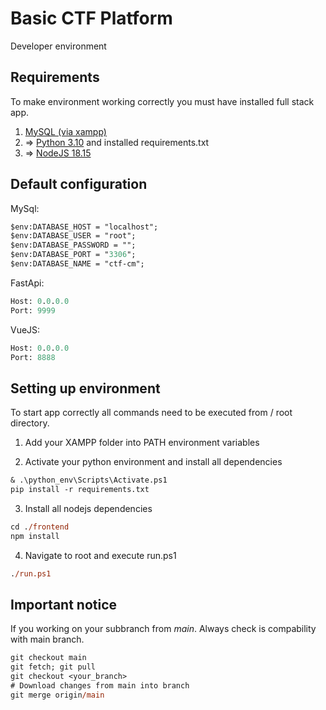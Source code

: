 # Basic CTF Platform
Developer environment

## Requirements
To make environment working correctly you must have installed full stack app.
1. [MySQL (via xampp)](https://www.apachefriends.org/pl/index.html)
2. => [Python 3.10](https://www.python.org/) and installed requirements.txt
3. => [NodeJS 18.15](https://github.com/coreybutler/nvm-windows) 

## Default configuration
MySql:
```ps
$env:DATABASE_HOST = "localhost";
$env:DATABASE_USER = "root";
$env:DATABASE_PASSWORD = "";
$env:DATABASE_PORT = "3306";
$env:DATABASE_NAME = "ctf-cm";
```
FastApi:
```ps
Host: 0.0.0.0
Port: 9999
```
VueJS:
```ps
Host: 0.0.0.0
Port: 8888
```

## Setting up environment
To start app correctly all commands need to be executed from / root directory.
1. Add your XAMPP folder into PATH environment variables

2. Activate your python environment and install all dependencies
```ps
& .\python_env\Scripts\Activate.ps1
pip install -r requirements.txt
```
3. Install all nodejs dependencies
```ps
cd ./frontend
npm install
```
4. Navigate to root and execute run.ps1
```ps
./run.ps1
```

## Important notice
If you working on your subbranch from _main_. Always check is compability with main branch.
```ps
git checkout main
git fetch; git pull
git checkout <your_branch>
# Download changes from main into branch
git merge origin/main 
```


